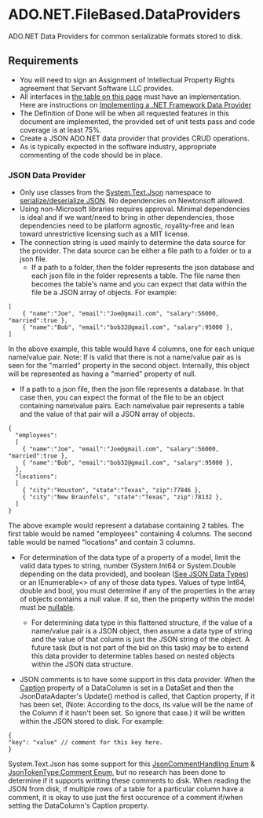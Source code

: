 # ADO.NET.FileBased.DataProviders
ADO.NET Data Providers for common serializable formats stored to disk.

## Requirements
- You will need to sign an Assignment of Intellectual Property Rights agreement that Servant Software LLC provides.
- All interfaces in [the table on this page](https://learn.microsoft.com/en-us/previous-versions/aa720599(v=vs.71)) must have an implementation.  Here are instructions on [Implementing a .NET Framework Data Provider](https://learn.microsoft.com/en-us/previous-versions/aa720164(v=vs.71))
- The Definition of Done will be when all requested features in this document are implemented, the provided set of unit tests pass and code coverage is at least 75%.
- Create a JSON ADO.NET data provider that provides CRUD operations.
- As is typically expected in the software industry, appropriate commenting of the code should be in place.

### JSON Data Provider
- Only use classes from the [System.Text.Json](https://learn.microsoft.com/en-us/dotnet/api/system.text.json) namespace to [serialize/deserialize JSON](https://learn.microsoft.com/en-us/dotnet/standard/serialization/system-text-json/how-to?pivots=dotnet-7-0).  No dependencies on Newtonsoft allowed.
- Using non-Microsoft libraries requires approval.  Minimal dependencies is ideal and if we want/need to bring in other dependencies, those dependencies need to be platform agnostic, royality-free and lean toward unrestrictive licensing such as a MIT license. 
- The connection string is used mainly to determine the data source for the provider.  The data source can be either a file path to a folder or to a json file.   
  - If a path to a folder, then the folder represents the json database and each json file in the folder represents a table.  The file name then becomes the table's name and you can expect that data within the file be a JSON array of objects.  For example:
```
[  
    { "name":"Joe", "email":"Joe@gmail.com", "salary":56000, "married":true },  
    { "name":"Bob", "email":"bob32@gmail.com", "salary":95000 },  
]
```
In the above example, this table would have 4 columns, one for each unique name/value pair.  Note: If is valid that there is not a name/value pair as is seen for the "married" property in the second object.  Internally, this object will be represented as having a "married" property of null.
  
  - If a path to a json file, then the json file represents a database.  In that case then, you can expect the format of the file to be an object containing name\value pairs.  Each name\value pair represents a table and the value of that pair will a JSON array of objects.
```
{
  "employees": 
  [  
    { "name":"Joe", "email":"Joe@gmail.com", "salary":56000, "married":true },  
    { "name":"Bob", "email":"bob32@gmail.com", "salary":95000 },  
  ],
  "locations":
  [
    { "city":"Houston", "state":"Texas", "zip":77846 },
    { "city":"New Braunfels", "state":"Texas", "zip":78132 },
  ]
}
```
The above example would represent a database containing 2 tables.  The first table would be named "employees" containing 4 columns.  The second table would be named "locations" and contain 3 columns.
  
- For determination of the data type of a property of a model, limit the valid data types to string, number (System.Int64 or System.Double depending on the data provided), and boolean ([See JSON Data Types](https://www.w3schools.com/js/js_json_datatypes.asp)) or an IEnumerable<> of any of those data types.   Values of type Int64, double and bool, you must determine if any of the properties in the array of objects contains a null value.  If so, then the property within the model must be [nullable](https://learn.microsoft.com/en-us/dotnet/csharp/language-reference/builtin-types/nullable-value-types).

  - For determining data type in this flattened structure, if the value of a name/value pair is a JSON object, then assume a data type of string and the value of that column is just the JSON string of the object.  A future task (but is not part of the bid on this task) may be to extend this data provider to determine tables based on nested objects within the JSON data structure.

- JSON comments is to have some support in this data provider.  When the [Caption](https://learn.microsoft.com/en-us/dotnet/api/system.data.datacolumn.caption?view=net-7.0) property of a DataColumn is set in a DataSet and then the JsonDataAdapter's Update() method is called, that Caption property, if it has been set, (Note:  According to the docs, its value will be the name of the Column if it hasn't been set.  So ignore that case.) it will be written within the JSON stored to disk.  For example:
```
{
"key": "value" // comment for this key here.
}
```
System.Text.Json has some support for this [JsonCommentHandling Enum](https://learn.microsoft.com/en-us/dotnet/api/system.text.json.jsoncommenthandling?view=net-7.0) & [JsonTokenType.Comment Enum](https://learn.microsoft.com/en-us/dotnet/api/system.text.json.jsontokentype?view=net-7.0), but no research has been done to determine if it supports writting these comments to disk.
When reading the JSON from disk, if multiple rows of a table for a particular column have a comment, it is okay to use just the first occurence of a comment if/when setting the DataColumn's Caption property.
